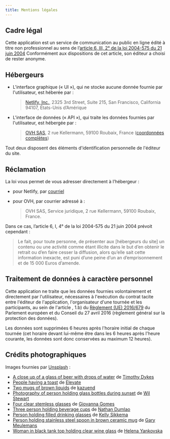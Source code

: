 ```yaml
---
title: Mentions légales
---
```

## Cadre légal

Cette application est un service de communication au public en ligne édité à titre non professionnel au sens de l’[article 6, III, 2° de la loi 2004-575 du 21 juin 2004](http://legifrance.gouv.fr/affichTexteArticle.do?idArticle=LEGIARTI000028345121&cidTexte=LEGITEXT000005789847)
Conformément aux dispositions de cet article, son éditeur a choisi de rester anonyme.

## Hébergeurs

- L'interface graphique (« UI »), qui ne stocke aucune donnée fournie par l'utilisateur, est héberée par :

  > [Netlify, Inc.](https://www.netlify.com/), 2325 3rd Street, Suite 215, San Francisco, California 94107, États-Unis d’Amérique

- L'interface de données (« API »), qui traite les données fournies par l'utilisateur, est hébergée par :

  > [OVH SAS](https://www.ovh.com/fr/), 2 rue Kellermann, 59100 Roubaix, France ([coordonnées complètes](https://www.ovh.com/fr/support/mentions-legales/))

Tout deux disposent des éléments d'identification personnelle de l'éditeur du site.

## Réclamation

La loi vous permet de vous adresser directement à l’hébergeur :

- pour Netlify, par [courriel](mailto:fraud@netlify.com?subject=Abuse%20report&body=Please%20include%20the%20site%20URL%20and%20reason%20for%20your%20report%2C%20and%20we%20will%20reply%20promptly.)

- pour OVH, par courrier adressé à :
  > OVH SAS, Service juridique, 2 rue Kellermann, 59100 Roubaix, France.

Dans ce cas, l’article 6, I, 4° de la loi 2004-575 du 21 juin 2004 prévoit cependant :

> Le fait, pour toute personne, de présenter aux [hébergeurs du site] un contenu ou une activité comme étant illicite dans le but d’en obtenir le retrait ou d’en faire cesser la diffusion, alors qu’elle sait cette information inexacte, est puni d’une peine d’un an d’emprisonnement et de 15 000 Euros d’amende.

## Traitement de données à caractère personnel

Cette application ne traite que les données fournies volontairement et directement par l'utilisateur, nécessaires à l'exécution du contrat tacite entre l'éditeur de l'application, l'organisateur d'une tournée et les participants, au sein de l'article , 1.b) du [Règlement (UE) 2016/679](http://data.europa.eu/eli/reg/2016/679/oj) du Parlement européen et du Conseil du 27 avril 2016 (règlement général sur la protection des données).

Les données sont supprimées 6 heures après l'horaire initial de chaque tournée (cet horaire devant lui-même être dans les 6 heures après l'heure courante, les données sont donc conservées au maximum 12 heures).

## Crédits photographiques

Images fournies par [Unsplash](https://unsplash.com/) :

- [A close up of a glass of beer with drops of water](https://unsplash.com/fr/photos/Lq1rOaigDoY) de [Timothy Dykes](https://unsplash.com/fr/@timothycdykes)
- [People having a toast](https://unsplash.com/fr/photos/snnhGYNqm44) de [Elevate](https://unsplash.com/fr/@elevatebeer)
- [Two mugs of brown liquids](https://unsplash.com/fr/photos/NmvMhov1sYc) de [kazuend](https://unsplash.com/fr/@kazuend)
- [Photography of person holding glass bottles during sunset](https://unsplash.com/fr/photos/UErWoQEoMrc) de [Wil Stewart](https://unsplash.com/fr/@wilstewart3)
- [Four clear stemless glasses](https://unsplash.com/fr/photos/_8KV86shhPo) de [Giovanna Gomes](https://unsplash.com/fr/@giisilveira)
- [Three person holding beverage cups](https://unsplash.com/fr/photos/6VhPY27jdps) de [Nathan Dumlao](https://unsplash.com/@nate_dumlao)
- [Person holding filled drinking glasses](https://unsplash.com/fr/photos/AgJdd_HgFPw) de [Kelly Sikkema](https://unsplash.com/@kellysikkema)
- [Person holding stainless steel spoon in brown ceramic mug](https://unsplash.com/fr/photos/FV27_pbpWk0) de [Gary Meulemans](https://unsplash.com/@anakin1814)
- [Woman in black tank top holding clear wine glass](https://unsplash.com/fr/photos/7EbGkOm8pWM) de [Helena Yankovska](https://unsplash.com/@helenayankovska)